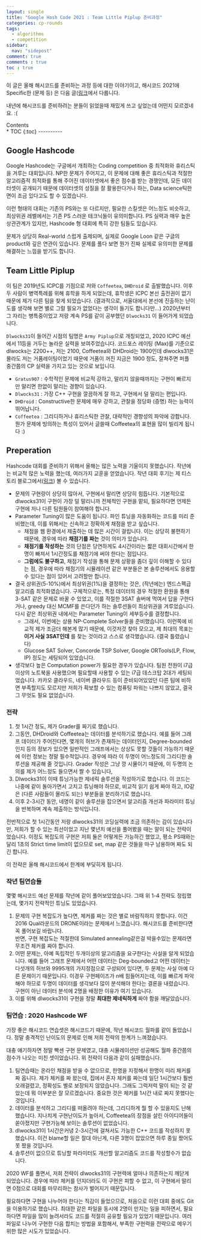 ```yaml
---
layout: single
title: "Google Hash Code 2021 : Team Little Piplup 준비과정"
categories: cp-rounds
tags:
  - algorithms
  - competition
sidebar:
  nav: "sidepost"
comment: true
comments : true
toc : true
---
```



이 글은 올해 해시코드를 준비하는 과정 등에 대한 이야기이고, 해시코드 2021에 Specific한 (문제 등) 은 다음 글([링크](/Hashcode-2021-prelim/)에서 다룹니다.

내년에 해시코드를 준비하려는 분들이 읽었을때 재밌게 쓰고 싶었는데 어떤지 모르겠네요. :( 

<div id="toc">
Contents
</div>
* TOC
{:toc}
----------

## Google Hashcode 
Google Hashcode는 구글에서 개최하는 Coding competition 중 최적화와 휴리스틱을 겨루는 대회입니다. NP한 문제가 주어지고, 이 문제에 대해 좋은 휴리스틱과 적절한 알고리즘적 최적화를 통해 주어진 데이터셋에서 좋은 점수를 받는 경쟁인데, 모든 데이터셋이 공개되기 때문에 데이터셋의 성질을 잘 활용한다거나 하는, Data science틱한 면이 조금 있다고도 할 수 있겠습니다.

이런 형태의 대회는 기존의 PS와는 또 다르지만, 필요한 스킬셋은 어느정도 비슷하고, 최상위권 레벨에서는 기존 PS 스러운 테크닉들이 유의미합니다. PS 실력과 매우 높은 상관관계가 있지만, Hashcode 형 대회에 특히 강한 팀들도 있습니다. 

문제가 상당히 Real-world 스럽게 출제되며, 실제로 Google Loon 같은 구글의 product와 깊은 연관이 있습니다. 문제를 풀다 보면 뭔가 진짜 실제로 유의미한 문제를 해결하는 느낌을 받기도 합니다. 

## Team Little Piplup 
이 팀은 2019년도 ICPC를 기점으로 저와 `Coffeetea`, `DHDroid` 로 출발했습니다. 이후 두 사람이 병역특례를 위해 휴학을 하게 되었는데, 휴학생은 ICPC 본선 출전권이 없기 때문에 제가 다른 팀을 찾게 되었습니다. (결과적으로, 서울대에서 본선에 진출하는 난이도를 생각해 보면 별로 그럴 필요가 없었다는 생각이 들기도 합니다만...) 2020년부터 그 자리는 병특중이었고 저랑 계속 PS를 같이 공부했던 `Dlwocks31` 이 들어가게 되었습니다.

`Dlwocks31`이 들어간 시점의 팀명은 `Army Piplup`으로 개칭되었고, 2020 ICPC 예선에서 11등을 거두는 놀라운 실력을 보여주었습니다. 코드포스 레이팅 (Max)를 기준으로 dlwocks는 2200++, 저는 2100, Coffeetea와 DHDroid는 1900인데 dlwocks31은 몰라도 저는 거품레이팅이었기 때문에 거품이 꺼진 지금은 1900 정도, 잘쳐주면 퍼플 중간쯤의 CP 실력을 가지고 있는 것으로 보입니다.

- `Gratus907` : 수학적인 문제에 비교적 강하고, 말리지 않을때까지는 구현이 빠르지만 말리면 한없이 말리는 경향이 있습니다.
- `Dlwocks31` : 가장 C++ 구현을 깔끔하게 잘 하고, 구현에서 덜 말리는 편입니다.
- `DHDroid` : Constructive한 문제에 매우 강하고, 관찰을 정당화 (증명) 하는 능력이 뛰어납니다. 
- `Coffeetea` : 그리디하거나 휴리스틱한 관찰, 대략적인 경향성의 파악에 강합니다. 뭔가 문제에 빙의하는 특성이 있어서 글쓸때 Coffeetea의 표현을 많이 빌리게 됩니다 :) 
  
## Preperation
Hashcode 대회를 준비하기 위해서 올해는 많은 노력을 기울이지 못했습니다. 작년에는 비교적 많은 노력을 했는데, 여러가지 교훈을 얻었습니다. 작년 대회 후기는 제 티스토리 블로그에서([링크](https://gratus907.com/92)) 볼 수 있습니다.

- 문제의 구현량이 상당히 많아서, 구현에서 말리면 상당히 힘듭니다. 기본적으로 dlwocks31이 구현이 가장 덜 말리니까 전체적인 구현을 맡되, 필요하다면 언제든 구현에 저나 다른 팀원들이 참여해야 합니다.
- Parameter Tuning이 많은 도움이 됩니다. 파인 튜닝을 자동화하는 코드를 미리 준비했는데, 이를 위해서는 신속하고 정확하게 채점을 받고 싶습니다.
  - 채점을 웹 환경에서 제출하는 데 많은 시간이 걸립니다. 이는 상당히 불편하기 때문에, 경우에 따라 **채점기를 짜는** 것이 의미가 있습니다. 
  - **채점기를 작성하는** 것의 단점은 당연하게도 4시간이라는 짧은 대회시간에서 한명이 빠져서 1시간정도를 채점기에 써야 한다는 점입니다.
  - **그럼에도 불구하고**, 채점기 작성을 통해 문제 상황을 좀더 깊이 이해할 수 있다는 점, 경우에 따라 채점기의 시뮬레이션 같은 부분들은 본 솔루션에서도 응용할 수 있다는 점이 있어서 고려할만 합니다.
- 결국 상위권(5-10%)에서 최상위권(1%)을 결정하는 것은, (작년에는) 엔드스펙급 알고리즘 최적화였습니다. 구체적으로는, 특정 데이터의 경우 적절한 환원을 통해 3-SAT 같은 문제로 바꿀 수 있었고, 이를 적절한 3SAT 솔버에 먹여서 답을 구한다거나, greedy 대신 MCMF를 쓴다던가 하는 솔루션들이 최상위권을 겨루었습니다. 다시 같은 최상위권 내에서는 Parameter Tuning이 세부등수를 결정합니다. 
  - 그래서, 이번에는 상용 NP-Complete Solver들을 준비했습니다. 이런쪽에 비교적 제가 조금더 해본게 많기 때문에, 이것저것 찾아 모으고, 제 최대의 목표는 **이거 사실 3SAT인데** 를 찾는 것이라고 스스로 생각했습니다. (결국 틀렸습니다)
  - Glucose SAT Solver, Concorde TSP Solver, Google ORTools(LP, Flow, IP) 정도는 세팅되어 있었습니다.
- 생각보다 높은 Computation power가 필요한 경우가 있습니다. 팀원 전원이 i7급 이상의 노트북을 사용했으며 필요할때 사용할 수 있는 i7급 데스크탑 2대가 세팅되었습니다. 카카오 클라우드, 네이버 클라우드 등이 준비되어있었던 다른 팀에 비하면 부족할지도 모르지만 저희가 확보할 수 있는 컴퓨팅 파워는 나쁘지 않았고, 결국 그 무엇도 필요 없었습니다.

### 전략 
1. 첫 1시간 정도, 제가 Grader를 짜기로 했습니다.
2. 그동안, DHDroid와 Coffeetea는 데이터를 분석하기로 했습니다. 예를 들어 그래프 데이터가 주어진다면, 몇개의 허브가 존재하는 데이터인지, Degree-bounded인지 등의 정보가 있으면 일반적인 그래프에서는 상상도 못할 것들이 가능하기 때문에 이런 정보는 정말 필수적입니다. 경우에 따라 이 두명이 어느정도의 그리디한 솔루션을 제공해 줄 것입니다. Grader 작성은 그냥 깡 시뮬이기 때문에, 이 두명의 논의를 제가 어느정도 들으면서 짤 수 있습니다,
3. Dlwocks31이 이때 튜닝가능한 제네릭 솔루션을 작성하기로 했습니다. 이 코드는 나중에 같이 돌아가면서 고치고 튜닝해야 하므로, 비교적 읽기 쉽게 짜야 하고, IO같은 (다른 사람들이 몰라도 되는) 부분들을 분리하기로 했습니다. 
4. 이후 2-3시간 동안, 네명이 같이 솔루션을 잡으면서 알고리즘 개선과 파라미터 튜닝을 반복하며 계속 제출하는 방식입니다.

전반적으로 첫 1시간동안 저랑 dlwocks31의 코딩실력에 조금 의존하는 감이 있습니다만, 저희가 할 수 있는 최선이었고 지난 몇년치 예선을 풀어봤을 때는 말이 되는 전략이었습니다. 이정도 복잡도의 구현은 저희 둘은 어떻게든 가능하긴 했었고, 평소 PS때와는 달리 1초의 Strict time limit이 없으므로 set, map 같은 것들을 마구 남용하며 짜도 되긴 합니다. 

이 전략은 올해 해시코드에서 한계에 부딪히게 됩니다.

### 작년 팀연습들
몇몇 해시코드 예선 문제를 작년에 같이 풀어보았었습니다. 그때 위 1-4 전략도 정립했는데, 몇가지 전략적인 튜닝도 있었습니다.
1. 문제의 구현 복잡도가 높다면, 체커를 짜는 것은 별로 바람직하지 못합니다. 이건 2016 Qual라운드의 DRONE이라는 문제에서 느꼈습니다. 해시코드를 준비한다면 꼭 풀어보길 바랍니다.  
   반면, 구현 복잡도는 적절한데 Simulated annealing같은걸 박을수있는 문제라면 무조건 체커를 짜야 합니다.
2. 어떤 문제는, 아예 독립적인 두개이상의 알고리즘을 요구한다는 사실을 알게 되었습니다. 예를 들어 그래프 문제에서 어떤 데이터는 Deg-bounded고 어떤 데이터는 다섯개의 허브와 9995개의 가지정점으로 구성되어 있다면, 두 문제는 사실 아예 다른 문제이기 때문입니다. 이경우 구현페이즈가 n배 힘들어지는데, 이를 빠르게 파악해야 하므로 두명이 데이터를 생각보다 많이 분석해야 한다는 결론을 내렸습니다. 구현이 아닌 데이터 분석에 2명을 배정한 이유가 여기 있습니다.
3. 이를 위해 dlwocks31이 구현을 정말 **최대한 제네릭하게** 짜야 함을 깨달았습니다.

### 팀연습 : 2020 Hashcode WF 
가장 좋은 해시코드 연습셋은 해시코드기 때문에, 작년 해시코드 월파를 같이 돌았습니다. 정말 충격적인 난이도의 문제로 인해 저희 전략의 한계가 느껴졌습니다.

대충 얘기하자면 정말 빡센 구현 문제였고, 대충 시뮬레이션만 성공해도 월파 중간쯤의 점수가 나오는 미친 셋이었습니다. 위 전략이 다음과 같이 실패했습니다.
1. 팀연습때는 온라인 채점을 받을 수 없으므로, 한명을 지정해서 한명이 미리 체커를 짜 옵니다. 제가 체커를 짜 왔는데, 집에서 혼자 체커를 짜는데 일단 1시간보다 훨씬 오래걸렸고, 정확성도 별로 보장되지 않았습니다. 그래도 그럭저럭 말이 되는 것 같았는데 뭐 이부분은 잘 모르겠습니다. 중요한 것은 체커를 1시간 내로 짜지 못했다는 것입니다.
2. 데이터를 분석하고 그리디를 떠올려야 하는데, 그리디하게 뭘 할 수 있을지도 난해했습니다. 지나치게 구현난이도가 높아서, Coffeetea의 장점을 살린 아이디어들이 쏟아졌지만 구현가능해 보이는 솔루션이 없었습니다.
3. dlwocks31이 1시간은커녕 2-3시간에 걸쳐서도 가능한 C++ 코드를 작성하지 못했습니다. 이건 blame할 일은 절대 아닌게, 다른 3명이 잡았으면 하루 종일 짰어도 못 짰을 것입니다.
4. 솔루션이 없으므로 튜닝할 파라미터도 개선할 알고리즘도 코드를 작성할수가 없습니다.

2020 WF를 풀면서, 저희 전략이 dlwocks31의 구현력에 얼마나 의존하는지 깨닫게 되었습니다. 경우에 따라 체커를 던지더라도 이 구현은 피할 수 없고, 이 구현에서 말리면 0점으로 대회를 마무리하는 참사가 벌어지기 때문입니다.

필요하다면 구현을 나누어야 한다는 직감이 들었으므로, 처음으로 이런 대회 중에도 Git을 이용하기로 했습니다. 최대한 같은 파일을 동시에 2명이 만지는 일을 피하면서, 필요하다면 파일을 많이 늘려서라도 코드를 적절히 공유할 필요가 있었기 때문입니다. 여러 파일로 나누어 구현한 다음 합치는 방법을 포함해서, 부족한 구현력을 전략으로 메우기 위한 많은 시도가 있었습니다.